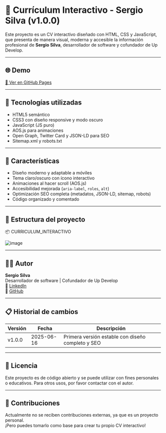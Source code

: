 # 💼 Currículum Interactivo - Sergio Silva (v1.0.0)

Este proyecto es un CV interactivo diseñado con HTML, CSS y JavaScript, que presenta de manera visual, moderna y accesible la información profesional de **Sergio Silva**, desarrollador de software y cofundador de Up Develop.

---

## 🌐 Demo

[🔗 Ver en GitHub Pages](https://tuusuario.github.io/cv-sergio/)

---

## 🧰 Tecnologías utilizadas

- HTML5 semántico
- CSS3 con diseño responsive y modo oscuro
- JavaScript (JS puro)
- AOS.js para animaciones
- Open Graph, Twitter Card y JSON-LD para SEO
- Sitemap.xml y robots.txt

---

## 🚀 Características

- Diseño moderno y adaptable a móviles
- Tema claro/oscuro con ícono interactivo
- Animaciones al hacer scroll (AOS.js)
- Accesibilidad mejorada (`aria-label`, `roles`, `alt`)
- Optimización SEO completa (metadatos, JSON-LD, sitemap, robots)
- Código organizado y comentado

---

## 📁 Estructura del proyecto

📦 CURRICULUM_INTERACTIVO

![image](https://github.com/user-attachments/assets/d8e93e13-6db9-409b-9c86-406e2527dba3)

---

## 👨‍💻 Autor

**Sergio Silva**  
Desarrollador de software | Cofundador de Up Develop  
🔗 [LinkedIn](https://www.linkedin.com/in/sergioa-silvam/)  
🐙 [GitHub](https://github.com/sergiosilva-dev/)

---

## 📋 Historial de cambios

| Versión     | Fecha       | Descripción                                           |
|-------------|-------------|-------------------------------------------------------|
| v1.0.0      | 2025-06-16  | Primera versión estable con diseño completo y SEO    |

---

## 📄 Licencia

Este proyecto es de código abierto y se puede utilizar con fines personales o educativos. Para otros usos, por favor contactar con el autor.

---

## 🤝 Contribuciones

Actualmente no se reciben contribuciones externas, ya que es un proyecto personal.  
¡Pero puedes tomarlo como base para crear tu propio CV interactivo!
